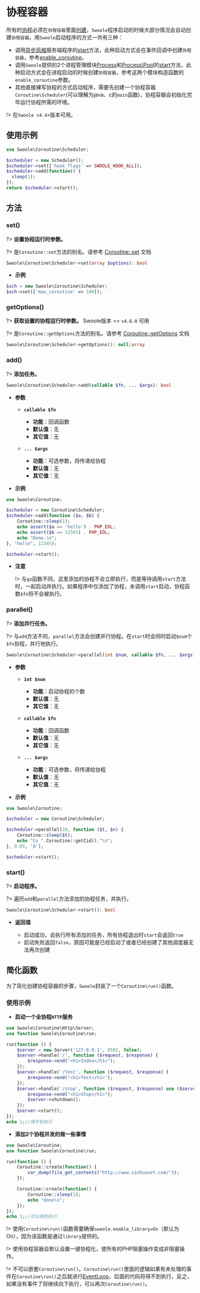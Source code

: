 # 协程容器

所有的[协程](/coroutine)必须在`协程容器`里面[创建](/coroutine/coroutine?id=create)，`Swoole`程序启动的时候大部分情况会自动创建`协程容器`，用`Swoole`启动程序的方式一共有三种：
   - 调用[异步风格](/server/init)服务端程序的[start](/server/methods?id=start)方法，此种启动方式会在事件回调中创建`协程容器`，参考[enable_coroutine](/server/setting?id=enable_coroutine)。
   - 调用`Swoole`提供的2个进程管理模块[Process](/process/process)和[Process\Pool](/process/process_pool)的[start](/process/process_pool?id=start)方法，此种启动方式会在进程启动的时候创建`协程容器`，参考这两个模块构造函数的`enable_coroutine`参数。
   - 其他直接裸写协程的方式启动程序，需要先创建一个协程容器`Coroutine\Scheduler`(可以理解为java、c的`main`函数)，协程容器会初始化完毕运行协程所需的环境。

!> 在`Swoole v4.4+`版本可用。

## 使用示例
```php
use Swoole\Coroutine\Scheduler;

$scheduler = new Scheduler();
$scheduler->set(['hook_flags' => SWOOLE_HOOK_ALL]);
$scheduler->add(function() {
  sleep(1);
});
return $scheduler->start();
```

## 方法

### set()

?> **设置协程运行时参数。** 

?> 是`Coroutine::set`方法的别名。请参考 [Coroutine::set](/coroutine/coroutine?id=set) 文档

```php
Swoole\Coroutine\Scheduler->set(array $options): bool
```

  * **示例**

```php
$sch = new Swoole\Coroutine\Scheduler;
$sch->set(['max_coroutine' => 100]);
```

### getOptions()

?> **获取设置的协程运行时参数。** Swoole版本 >= `v4.6.0` 可用

?> 是`Coroutine::getOptions`方法的别名。请参考 [Coroutine::getOptions](/coroutine/coroutine?id=getoptions) 文档

```php
Swoole\Coroutine\Scheduler->getOptions(): null|array
```

### add()

?> **添加任务。** 

```php
Swoole\Coroutine\Scheduler->add(callable $fn, ... $args): bool
```

  * **参数** 

    * **`callable $fn`**
      * **功能**：回调函数
      * **默认值**：无
      * **其它值**：无

    * **`... $args`**
      * **功能**：可选参数，将传递给协程
      * **默认值**：无
      * **其它值**：无

  * **示例**

```php
use Swoole\Coroutine;

$scheduler = new Coroutine\Scheduler;
$scheduler->add(function ($a, $b) {
    Coroutine::sleep(1);
    echo assert($a == 'hello') . PHP_EOL;
    echo assert($b == 12345) . PHP_EOL;
    echo "Done.\n";
}, "hello", 12345);

$scheduler->start();
```
  
  * **注意**

    !> 与`go`函数不同，这里添加的协程不会立即执行，而是等待调用`start`方法时，一起启动并执行。如果程序中仅添加了协程，未调用`start`启动，协程函数`$fn`将不会被执行。

### parallel()

?> **添加并行任务。** 

?> 与`add`方法不同，`parallel`方法会创建并行协程。在`start`时会同时启动`$num`个`$fn`协程，并行地执行。

```php
Swoole\Coroutine\Scheduler->parallel(int $num, callable $fn, ... $args): bool
```

  * **参数** 

    * **`int $num`**
      * **功能**：启动协程的个数
      * **默认值**：无
      * **其它值**：无

    * **`callable $fn`**
      * **功能**：回调函数
      * **默认值**：无
      * **其它值**：无

    * **`... $args`**
      * **功能**：可选参数，将传递给协程
      * **默认值**：无
      * **其它值**：无

  * **示例**

```php
use Swoole\Coroutine;

$scheduler = new Coroutine\Scheduler;

$scheduler->parallel(10, function ($t, $n) {
    Coroutine::sleep($t);
    echo "Co ".Coroutine::getCid()."\n";
}, 0.05, 'A');

$scheduler->start();
```

### start()

?> **启动程序。** 

?> 遍历`add`和`parallel`方法添加的协程任务，并执行。

```php
Swoole\Coroutine\Scheduler->start(): bool
```

  * **返回值**

    * 启动成功，会执行所有添加的任务，所有协程退出时`start`会返回`true`
    * 启动失败返回`false`，原因可能是已经启动了或者已经创建了其他调度器无法再次创建


## 简化函数
为了简化创建协程容器的步骤，`Swoole`封装了一个`Coroutine\run()`函数。

### 使用示例
* **启动一个全协程`HTTP`服务**

```php
use Swoole\Coroutine\Http\Server;
use function Swoole\Coroutine\run;

run(function () {
    $server = new Server('127.0.0.1', 9502, false);
    $server->handle('/', function ($request, $response) {
        $response->end("<h1>Index</h1>");
    });
    $server->handle('/test', function ($request, $response) {
        $response->end("<h1>Test</h1>");
    });
    $server->handle('/stop', function ($request, $response) use ($server) {
        $response->end("<h1>Stop</h1>");
        $server->shutdown();
    });
    $server->start();
});
echo 1;//得不到执行
```

* **添加2个协程并发的做一些事情**

```php
use Swoole\Coroutine;
use function Swoole\Coroutine\run;

run(function () {
    Coroutine::create(function() {
        var_dump(file_get_contents("http://www.xinhuanet.com/"));
    });

    Coroutine::create(function() {
        Coroutine::sleep(1);
        echo "done\n";
    });
});
echo 1;//可以得到执行
```

!> 使用`Coroutine\run()`函数需要确保`swoole.enable_library=On`（默认为On），因为该函数是通过`library`提供的。

!> 使用协程容器会默认设置一键协程化，使所有的PHP阻塞操作变成非阻塞操作。

!> 不可以嵌套`Coroutine\run()`。`Coroutine\run()`里面的逻辑如果有未处理的事件在`Coroutine\run()`之后就进行[EventLoop](learn?id=什么是eventloop)，后面的代码将得不到执行，反之，如果没有事件了将继续向下执行，可以再次`Coroutine\run()`。

